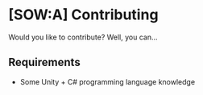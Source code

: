 
# [SOW:A] Contributing

Would you like to contribute? Well, you can...
## Requirements
- Some Unity + C# programming language knowledge
